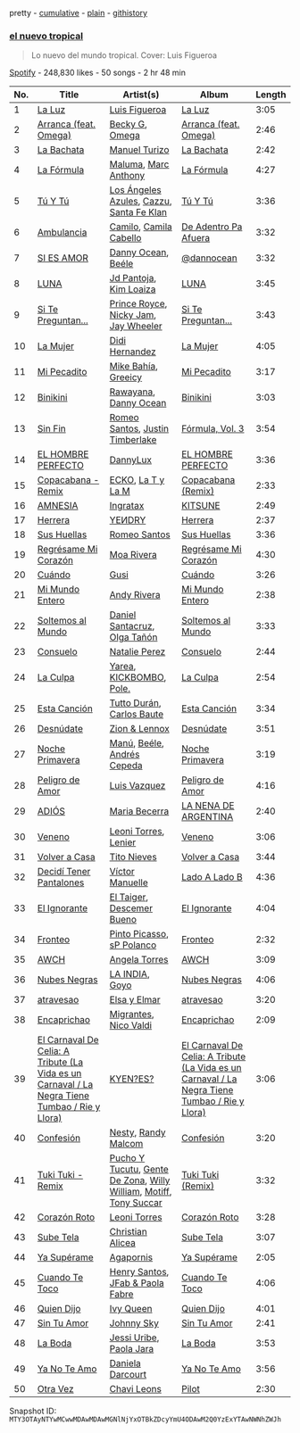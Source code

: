 pretty - [cumulative](/playlists/cumulative/37i9dQZF1DX07X8UDWKEwP.md) - [plain](/playlists/plain/37i9dQZF1DX07X8UDWKEwP) - [githistory](https://github.githistory.xyz/mackorone/spotify-playlist-archive/blob/main/playlists/plain/37i9dQZF1DX07X8UDWKEwP)

### [el nuevo tropical](https://open.spotify.com/playlist/37i9dQZF1DX07X8UDWKEwP)

> Lo nuevo del mundo tropical\. Cover: Luis Figueroa

[Spotify](https://open.spotify.com/user/spotify) - 248,830 likes - 50 songs - 2 hr 48 min

| No. | Title | Artist(s) | Album | Length |
|---|---|---|---|---|
| 1 | [La Luz](https://open.spotify.com/track/1nW7z9bBdVApMNrgvrqYMF) | [Luis Figueroa](https://open.spotify.com/artist/7waNCUQ1Ne7OoNHgqpgMZ7) | [La Luz](https://open.spotify.com/album/0BCkK4DlEhdJtoYNzWLMb0) | 3:05 |
| 2 | [Arranca \(feat\. Omega\)](https://open.spotify.com/track/6IdcyYfBz9LG3SWIKVyNgh) | [Becky G](https://open.spotify.com/artist/4obzFoKoKRHIphyHzJ35G3), [Omega](https://open.spotify.com/artist/1UjxAZqzphB1tsMb1aWBj0) | [Arranca \(feat\. Omega\)](https://open.spotify.com/album/3d0XlD9jrpNetVgDfsErG4) | 2:46 |
| 3 | [La Bachata](https://open.spotify.com/track/5ww2BF9slyYgNOk37BlC4u) | [Manuel Turizo](https://open.spotify.com/artist/0tmwSHipWxN12fsoLcFU3B) | [La Bachata](https://open.spotify.com/album/1TpGeAzOJgAGdPkcWl95r2) | 2:42 |
| 4 | [La Fórmula](https://open.spotify.com/track/5Fh9fyHRnSwKLo4asG6fEX) | [Maluma](https://open.spotify.com/artist/1r4hJ1h58CWwUQe3MxPuau), [Marc Anthony](https://open.spotify.com/artist/4wLXwxDeWQ8mtUIRPxGiD6) | [La Fórmula](https://open.spotify.com/album/5BMotNmzFRoGABaWM6YFI2) | 4:27 |
| 5 | [Tú Y Tú](https://open.spotify.com/track/6gnbz54mNEfB82Tl9pv5Z1) | [Los Ángeles Azules](https://open.spotify.com/artist/0ZCO8oVkMj897cKgFH7fRW), [Cazzu](https://open.spotify.com/artist/6w3SkAHYPsQ1bxV7VDlG5y), [Santa Fe Klan](https://open.spotify.com/artist/4tm8CEdm4pkQsEh4jIr9Yp) | [Tú Y Tú](https://open.spotify.com/album/4kWBOGoMzrHdXf4dGzBPXp) | 3:36 |
| 6 | [Ambulancia](https://open.spotify.com/track/5OPte07J5hRK1pTn0f7ldr) | [Camilo](https://open.spotify.com/artist/28gNT5KBp7IjEOQoevXf9N), [Camila Cabello](https://open.spotify.com/artist/4nDoRrQiYLoBzwC5BhVJzF) | [De Adentro Pa Afuera](https://open.spotify.com/album/1UTDgnpHmthIsdzSxbhpV2) | 3:32 |
| 7 | [SI ES AMOR](https://open.spotify.com/track/7JahThtCGJ9cdn6HWTWf9S) | [Danny Ocean](https://open.spotify.com/artist/5H1nN1SzW0qNeUEZvuXjAj), [Beéle](https://open.spotify.com/artist/7a0XAaPaK2aDSqa8p3QnC7) | [@dannocean](https://open.spotify.com/album/27588WrJksr8zu7ujmRsOA) | 3:32 |
| 8 | [LUNA](https://open.spotify.com/track/4lFKjvCI3fQ1yMuKvdEvGS) | [Jd Pantoja](https://open.spotify.com/artist/7yjRUA0Iz3VI4Kqa5oPJZK), [Kim Loaiza](https://open.spotify.com/artist/1QivQCLVipV61DiQiyV14A) | [LUNA](https://open.spotify.com/album/7zxhGn6Fq3pcpOpHAcOpAD) | 3:45 |
| 9 | [Si Te Preguntan...](https://open.spotify.com/track/20yLo8tCAM1LXixAdBf3f2) | [Prince Royce](https://open.spotify.com/artist/3MHaV05u0io8fQbZ2XPtlC), [Nicky Jam](https://open.spotify.com/artist/1SupJlEpv7RS2tPNRaHViT), [Jay Wheeler](https://open.spotify.com/artist/2cPqdH7XMvwaBJEVjheH8g) | [Si Te Preguntan...](https://open.spotify.com/album/4UDVt5eerRMk5hCMF1qek9) | 3:43 |
| 10 | [La Mujer](https://open.spotify.com/track/2GQ4ey8Dzq8ZkvW15yrl48) | [Didi Hernandez](https://open.spotify.com/artist/4BcT4O9HRp3BUIKTsNtwZH) | [La Mujer](https://open.spotify.com/album/40deup3Khxr7OdrwTtdog6) | 4:05 |
| 11 | [Mi Pecadito](https://open.spotify.com/track/5yrbKnKL9mKC61StX948w1) | [Mike Bahía](https://open.spotify.com/artist/1phfTBIocBW3UwqcYjaEN6), [Greeicy](https://open.spotify.com/artist/5dbaLmK5SHLLg8Z4CcTJpX) | [Mi Pecadito](https://open.spotify.com/album/2YsZcOI0c1Eyo0JlDAGwXD) | 3:17 |
| 12 | [Binikini](https://open.spotify.com/track/1Iy4dJWborISHY9FHWGKPD) | [Rawayana](https://open.spotify.com/artist/2AbQwU2cuEGfD465wCXlg2), [Danny Ocean](https://open.spotify.com/artist/5H1nN1SzW0qNeUEZvuXjAj) | [Binikini](https://open.spotify.com/album/7jAzRi4PeWM3E2MJnBmedj) | 3:03 |
| 13 | [Sin Fin](https://open.spotify.com/track/4BBTalxG6c1Aoai1x1EA5g) | [Romeo Santos](https://open.spotify.com/artist/5lwmRuXgjX8xIwlnauTZIP), [Justin Timberlake](https://open.spotify.com/artist/31TPClRtHm23RisEBtV3X7) | [Fórmula, Vol\. 3](https://open.spotify.com/album/3kGn13mW34Ookfj6yiY8BF) | 3:54 |
| 14 | [EL HOMBRE PERFECTO](https://open.spotify.com/track/5DcVcYoTmUnp90GuRCyfDT) | [DannyLux](https://open.spotify.com/artist/6ElqtIfQsAkEYypgfJIjeK) | [EL HOMBRE PERFECTO](https://open.spotify.com/album/3dtc12UnEQCJ4TSU4lRIAW) | 3:36 |
| 15 | [Copacabana \- Remix](https://open.spotify.com/track/5QNPsYAr31UzNJ0NlsYPVQ) | [ECKO](https://open.spotify.com/artist/2Jb9jVnCpWkXtoGznFJ6bF), [La T y La M](https://open.spotify.com/artist/1FxPMQ9A0882eNDx3ZkD6B) | [Copacabana \(Remix\)](https://open.spotify.com/album/3FBdw6cz2xafwzvukIVtuy) | 2:33 |
| 16 | [AMNESIA](https://open.spotify.com/track/6KjbyUdtrLdlBJx6883aO0) | [Ingratax](https://open.spotify.com/artist/62YF0FglEltB3CnVIjoko8) | [KITSUNE](https://open.spotify.com/album/3XAOgyv86vI7q0vVnDeOY8) | 2:49 |
| 17 | [Herrera](https://open.spotify.com/track/6iYurd8rUYCoQTAi1V9XUn) | [YEИDRY](https://open.spotify.com/artist/3Lk9AWrpD4bminO5LwmBOw) | [Herrera](https://open.spotify.com/album/2doRgShYH9yjuDKMi050AL) | 2:37 |
| 18 | [Sus Huellas](https://open.spotify.com/track/2NTMjOwveAazm5GS2wgDgw) | [Romeo Santos](https://open.spotify.com/artist/5lwmRuXgjX8xIwlnauTZIP) | [Sus Huellas](https://open.spotify.com/album/3dlSb1l960OG7kjmPvirXU) | 3:36 |
| 19 | [Regrésame Mi Corazón](https://open.spotify.com/track/0d2qta4WaYv5x7idIIVxPq) | [Moa Rivera](https://open.spotify.com/artist/3SVGxBlWR0Cnamj9e2Ybmz) | [Regrésame Mi Corazón](https://open.spotify.com/album/2Qi49Wydfvou0IAwsx9RPy) | 4:30 |
| 20 | [Cuándo](https://open.spotify.com/track/4cQBl4skiG56RMGpu1diV3) | [Gusi](https://open.spotify.com/artist/7GMRarEViKQmiTUMFZtrfe) | [Cuándo](https://open.spotify.com/album/7AFKnMLumDXDJlCr1N3pvp) | 3:26 |
| 21 | [Mi Mundo Entero](https://open.spotify.com/track/3NSpi51nrX9BkWUHN08QAJ) | [Andy Rivera](https://open.spotify.com/artist/7hIqJfRYGBWWT1Qxu6Cpd2) | [Mi Mundo Entero](https://open.spotify.com/album/072Mfoviq24EXm7lQXzqUw) | 2:38 |
| 22 | [Soltemos al Mundo](https://open.spotify.com/track/66irfMtLkQh7H2F5zLclp8) | [Daniel Santacruz](https://open.spotify.com/artist/4tLUnrSgMM7tT0zVs3wX61), [Olga Tañón](https://open.spotify.com/artist/4pv1Jo4PbYI8LMADJoTWjE) | [Soltemos al Mundo](https://open.spotify.com/album/70dAQDFwSbXPOWWYyEjagm) | 3:33 |
| 23 | [Consuelo](https://open.spotify.com/track/4T6Zp5YivNaBc63lxDw25i) | [Natalie Perez](https://open.spotify.com/artist/1Y99HOeRzRc27my6NJE3rE) | [Consuelo](https://open.spotify.com/album/1N6xTNae8l8OefNXZttihO) | 2:44 |
| 24 | [La Culpa](https://open.spotify.com/track/4lhzVEFzlYQiCbHhW4Shcv) | [Yarea](https://open.spotify.com/artist/2O4wnhTr4SO5ezY6WXI2Kl), [KICKBOMBO](https://open.spotify.com/artist/7A2htSu45kogVfNBMD4Xgh), [Pole.](https://open.spotify.com/artist/7D62OQfwvslnxJn9DkZm2F) | [La Culpa](https://open.spotify.com/album/4jiTKinVhkjwj7cCFm7ncQ) | 2:54 |
| 25 | [Esta Canción](https://open.spotify.com/track/27Y7e2ahXoIm3R5xhxlFan) | [Tutto Durán](https://open.spotify.com/artist/6J5DvhqOWQlM4RcdzePXEZ), [Carlos Baute](https://open.spotify.com/artist/3smfreCkyJt7bShaTYpG77) | [Esta Canción](https://open.spotify.com/album/4LUmjFFZc79AmtjhoPmhzr) | 3:34 |
| 26 | [Desnúdate](https://open.spotify.com/track/3lAPRVmezONEzjHgzOvh5m) | [Zion & Lennox](https://open.spotify.com/artist/21451j1KhjAiaYKflxBjr1) | [Desnúdate](https://open.spotify.com/album/5uLpJ330k49clXLzxyhHrf) | 3:51 |
| 27 | [Noche Primavera](https://open.spotify.com/track/2k27NZDlbYUf2Dfh7C2CQg) | [Manú](https://open.spotify.com/artist/3iyr6xJPyHx8ptqqzMHDVE), [Beéle](https://open.spotify.com/artist/7a0XAaPaK2aDSqa8p3QnC7), [Andrés Cepeda](https://open.spotify.com/artist/49Z1AvGeUaBSanPaOmplK6) | [Noche Primavera](https://open.spotify.com/album/6lI8JL80iNP4A8qzlGNqTG) | 3:19 |
| 28 | [Peligro de Amor](https://open.spotify.com/track/2m3A3DTNIgKDK5lXE8fowJ) | [Luis Vazquez](https://open.spotify.com/artist/00zeZxu1UPkn8DKqNxgnyw) | [Peligro de Amor](https://open.spotify.com/album/7uDds3pqM9U58hvICEmiCp) | 4:16 |
| 29 | [ADIÓS](https://open.spotify.com/track/0oCg7mNg3DDcKsB5wfWo9r) | [Maria Becerra](https://open.spotify.com/artist/1DxLCyH42yaHKGK3cl5bvG) | [LA NENA DE ARGENTINA](https://open.spotify.com/album/55onwkSIEu5gEXdiJ6ssFG) | 2:40 |
| 30 | [Veneno](https://open.spotify.com/track/0XuU7zwsQmeOOpLpFKJQJY) | [Leoni Torres](https://open.spotify.com/artist/1XXUv8GRyRqOXVuDwB5QaS), [Lenier](https://open.spotify.com/artist/4zWFlKgU4j7ryWg5nsOmU6) | [Veneno](https://open.spotify.com/album/3KaFtzUOQvjPAZDlPNL86r) | 3:06 |
| 31 | [Volver a Casa](https://open.spotify.com/track/7DgLzDFLp5GcsYuZWJSmNL) | [Tito Nieves](https://open.spotify.com/artist/4vOycwLXdkMMzpZW04VW5m) | [Volver a Casa](https://open.spotify.com/album/60bE7gawbgeAnOsbeCAMaX) | 3:44 |
| 32 | [Decidí Tener Pantalones](https://open.spotify.com/track/60AjFqriLK9hYqSF4BUgRL) | [Víctor Manuelle](https://open.spotify.com/artist/4N5fp4zhTsVITZTVfsXpc2) | [Lado A Lado B](https://open.spotify.com/album/2nPt3BGpcWAt2pU6FjQC5n) | 4:36 |
| 33 | [El Ignorante](https://open.spotify.com/track/3KdbrghT4Y4uiCC5Bo2NCI) | [El Taiger](https://open.spotify.com/artist/4PFgfReja3r59JaekHpeuf), [Descemer Bueno](https://open.spotify.com/artist/5luyt0SUvGkDMY4ILP6Qhl) | [El Ignorante](https://open.spotify.com/album/5s5OS8ox9J6dTzY2LY8A5a) | 4:04 |
| 34 | [Fronteo](https://open.spotify.com/track/3OUAwkS8ZabaD8k8gSG7YP) | [Pinto Picasso](https://open.spotify.com/artist/40DtWCtcmCd6GH8vKrDaJs), [sP Polanco](https://open.spotify.com/artist/3ZK68DhfWiJTIUZySAywPS) | [Fronteo](https://open.spotify.com/album/2P3hVbpOt0li6W0rolPeZC) | 2:32 |
| 35 | [AWCH](https://open.spotify.com/track/7Hi0EUe8Nh6oRw3rKzmAOH) | [Angela Torres](https://open.spotify.com/artist/6LZA6PhNCwUfHzqfpN1nYL) | [AWCH](https://open.spotify.com/album/4HcznvP4cIbOLyuvTJS6QA) | 3:09 |
| 36 | [Nubes Negras](https://open.spotify.com/track/4U7a6MMNOavmuNbpf0Xflb) | [LA INDIA](https://open.spotify.com/artist/3NIZFmehJM8YiGpCdihlck), [Goyo](https://open.spotify.com/artist/2ECiXSK7umi1luAaQyrCUX) | [Nubes Negras](https://open.spotify.com/album/011TN0rPa3Kzv2TLpAh6Wl) | 4:06 |
| 37 | [atravesao](https://open.spotify.com/track/00HU2RYUeBcOVJPbdOtdJ2) | [Elsa y Elmar](https://open.spotify.com/artist/5nKGeITSNCVP76muyOlszy) | [atravesao](https://open.spotify.com/album/2NQf4yrGL2SCUFvOYIKdFr) | 3:20 |
| 38 | [Encaprichao](https://open.spotify.com/track/1d2UAejVm1DMf78pfick1d) | [Migrantes](https://open.spotify.com/artist/48R2gYdPKtfnfKAzhSVPUx), [Nico Valdi](https://open.spotify.com/artist/0uxYECT7XqHNccQAg5Uhe4) | [Encaprichao](https://open.spotify.com/album/0kfRkigR4yiYk7dKVBVfCz) | 2:09 |
| 39 | [El Carnaval De Celia: A Tribute \(La Vida es un Carnaval / La Negra Tiene Tumbao / Rie y Llora\)](https://open.spotify.com/track/0Upe0FIOS01lwUu7d4WSrR) | [KYEN?ES?](https://open.spotify.com/artist/7clZc3rkBtBtHiZtwmkXXx) | [El Carnaval De Celia: A Tribute \(La Vida es un Carnaval / La Negra Tiene Tumbao / Rie y Llora\)](https://open.spotify.com/album/3lzryn2k5cSfBNzivYMJCT) | 3:06 |
| 40 | [Confesión](https://open.spotify.com/track/30tXcc5r01WeunVJfwrtsE) | [Nesty](https://open.spotify.com/artist/5ea5Ly7r7aR3kaQQteUDmg), [Randy Malcom](https://open.spotify.com/artist/3yjUmIEZOYU9i9cU9uJGIZ) | [Confesión](https://open.spotify.com/album/1A7jMjI0yYImnTED4kiv0L) | 3:20 |
| 41 | [Tuki Tuki \- Remix](https://open.spotify.com/track/7gmR3coJOnqOyflVzSUrw0) | [Pucho Y Tucutu](https://open.spotify.com/artist/6q6sntFmzW5GgUFzAagcrh), [Gente De Zona](https://open.spotify.com/artist/2cy1zPcrFcXAJTP0APWewL), [Willy William](https://open.spotify.com/artist/4RSyJzf7ef6Iu2rnLdabNq), [Motiff](https://open.spotify.com/artist/5yjh35rXozitS6KLyjicLj), [Tony Succar](https://open.spotify.com/artist/17S2mEKDY4xHBWCy9kAPzk) | [Tuki Tuki \(Remix\)](https://open.spotify.com/album/5h1TiL97try0MmWV5zNLuz) | 3:32 |
| 42 | [Corazón Roto](https://open.spotify.com/track/64NCHXiLhpgX0n9bgAnAaE) | [Leoni Torres](https://open.spotify.com/artist/1XXUv8GRyRqOXVuDwB5QaS) | [Corazón Roto](https://open.spotify.com/album/4tf4JOp2NMGrOFTje7rg2A) | 3:28 |
| 43 | [Sube Tela](https://open.spotify.com/track/2ZSO65g1JGMNiyftPfXO7w) | [Christian Alicea](https://open.spotify.com/artist/7e3WPrCLa3zHg6Er0lq7mp) | [Sube Tela](https://open.spotify.com/album/0OW0rzFBUtjViPP6SB2IBs) | 3:07 |
| 44 | [Ya Supérame](https://open.spotify.com/track/0jPKUwIK6xiB5xZWXoYGXk) | [Agapornis](https://open.spotify.com/artist/27Yc5RzJf27tJfqezJnHY1) | [Ya Supérame](https://open.spotify.com/album/7yMrWYOXO2U8ZTl8DT8sE1) | 2:05 |
| 45 | [Cuando Te Toco](https://open.spotify.com/track/5KrZNf2oVTpfyp1X9p4LrG) | [Henry Santos](https://open.spotify.com/artist/1cUfMJtWJXfhTQvYGJQtaF), [JFab & Paola Fabre](https://open.spotify.com/artist/1652mfhXA8ApJ7devxmKds) | [Cuando Te Toco](https://open.spotify.com/album/01wsqbA8Ck8vfThIO3MTVR) | 4:06 |
| 46 | [Quien Dijo](https://open.spotify.com/track/23EalGl7ADnaoAKrNExMFn) | [Ivy Queen](https://open.spotify.com/artist/6p2442ymrT9lZEuCZJdYcH) | [Quien Dijo](https://open.spotify.com/album/4INTFlZm9BIHHeDXwu0K7U) | 4:01 |
| 47 | [Sin Tu Amor](https://open.spotify.com/track/3fWAe3mBB6PfCMGocEiwbl) | [Johnny Sky](https://open.spotify.com/artist/3EVZsBWq5KqdtS6eVNHN8d) | [Sin Tu Amor](https://open.spotify.com/album/6yjjKUSBZeIOfJCuSHmPla) | 2:41 |
| 48 | [La Boda](https://open.spotify.com/track/4CsyqrI7t6XrSphpyKURWe) | [Jessi Uribe](https://open.spotify.com/artist/3SN7I8KV2qBwTCZ4aNDcbS), [Paola Jara](https://open.spotify.com/artist/6y4IOQcDIDg6I1OEKf2oJk) | [La Boda](https://open.spotify.com/album/7m3opM6Ym3lwm8XREuW4PZ) | 3:53 |
| 49 | [Ya No Te Amo](https://open.spotify.com/track/4oEHUVWr6GnvaszaHqSdoi) | [Daniela Darcourt](https://open.spotify.com/artist/4exGY59juoSimpcH1NiuaR) | [Ya No Te Amo](https://open.spotify.com/album/70clE19xMTQeZRbMx5DIMM) | 3:56 |
| 50 | [Otra Vez](https://open.spotify.com/track/4PAZkIDhWvMJMF6nO3HyJX) | [Chavi Leons](https://open.spotify.com/artist/2NpvOJUmcKkw4BEVsVbUcx) | [Pilot](https://open.spotify.com/album/3iGoLRveNIQ2I4ibGbzXi4) | 2:30 |

Snapshot ID: `MTY3OTAyNTYwMCwwMDAwMDAwMGNlNjYxOTBkZDcyYmU4ODAwM2Q0YzExYTAwNWNhZWJh`
